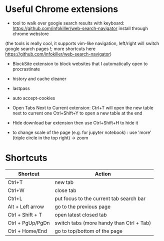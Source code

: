
# Useful Chrome extensions
  
  * tool to walk over google search results with keyboard:
https://github.com/infokiller/web-search-navigator
install through chrome webstore

(the tools is really cool, it supports vim-like navigation, left/right will switch google search pages !; more shortcuts here https://github.com/infokiller/web-search-navigator)

* BlockSite extension to block websites that I automatically open 
to procrastinate

* history and cache cleaner

* lastpass

* auto accept-cookies

* Open Tabs Next to Current extension:
  Ctrl+T will open the new table next to current one
  Ctrl+Shift+Y to open a new table at the end

* Hide download bar extension
then use Ctrl+Shift+H to hide it

* to change scale of the page (e.g. for jupyter notebook) : 
use 'more' (triple circle in the top right) -> zoom


# Shortcuts

| Shortcut | Action |
| -------- | ------- |
| Ctrl+T | new tab|
|  Ctrl+W | close tab |
| Ctrl+L | put focus to the current tab search bar |
| Alt + Left arrow | go to the previous page |
| Ctrl + Shift + T | open latest closed tab|
| Ctrl + PgUp/PgDn| switch tabs (more handy than Ctrl + Tab)|
| Ctrl + Home/End | go to top/bottom of the page |
